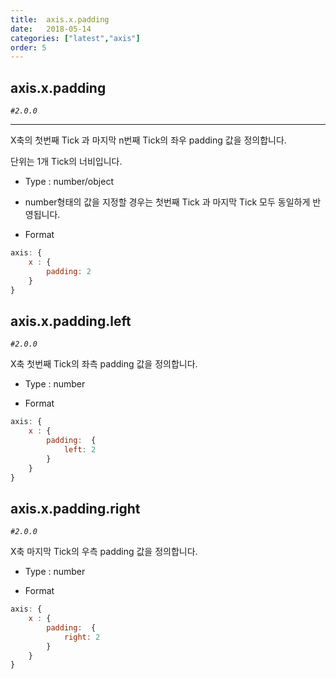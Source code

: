 ```yaml
---
title:  axis.x.padding
date:   2018-05-14
categories: ["latest","axis"]
order: 5
---
```


## axis.x.padding

_`#2.0.0`_

---

X축의 첫번째 Tick 과 마지막 n번째 Tick의 좌우 padding 값을 정의합니다.

단위는 1개 Tick의 너비입니다.

* Type : number/object

* number형태의 값을 지정할 경우는 첫번째 Tick 과 마지막 Tick 모두 동일하게 반영됩니다.

* Format
```javascript
axis: {
    x : {
        padding: 2
    }
}
```

## axis.x.padding.left

_`#2.0.0`_

X축 첫번째 Tick의 좌측 padding 값을 정의합니다.

* Type : number

* Format
```javascript
axis: {
    x : {
        padding:  {
            left: 2
        }
    }
}
```

## axis.x.padding.right

_`#2.0.0`_

X축 마지막 Tick의 우측 padding 값을 정의합니다.

* Type : number

* Format
```javascript
axis: {
    x : {
        padding:  {
            right: 2
        }
    }
}
```
